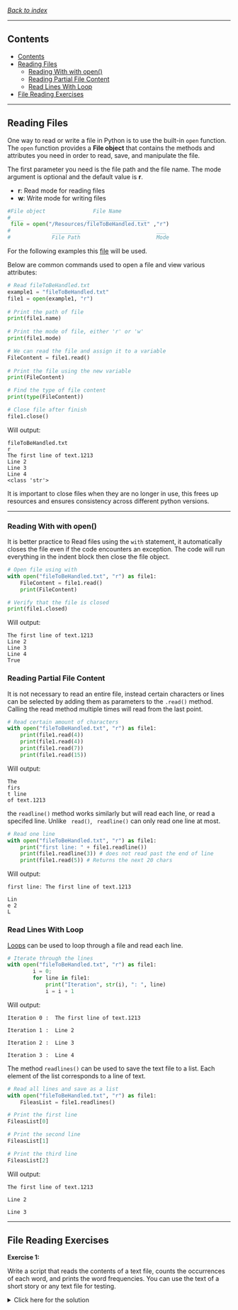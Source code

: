 *[Back to index](</readme.md>)*
___
## Contents
- [Contents](#contents)
- [Reading Files](#reading-files)
  - [Reading With with open()](#reading-with-with-open)
  - [Reading Partial File Content](#reading-partial-file-content)
  - [Read Lines With Loop](#read-lines-with-loop)
- [File Reading Exercises](#file-reading-exercises)

___
## Reading Files
One way to read or write a file in Python is to use the built-in `open` function. The `open` function provides a **File object** that contains the methods and attributes you need in order to read, save, and manipulate the file.  

The first parameter you need is the file path and the file name. The mode argument is optional and the default value is **r**.
* **r**: Read mode for reading files
* **w**: Write mode for writing files

```py
#File object               File Name
#____                    ___________________
 file = open("/Resources/fileToBeHandled.txt" ,"r")
#             _________                        ___
#             File Path                        Mode
```

For the following examples this [file](/Resources/fileToBeHandled.txt) will be used.

Below are common commands used to open a file and view various attributes:
```py
# Read fileToBeHandled.txt
example1 = "fileToBeHandled.txt"
file1 = open(example1, "r")
 
# Print the path of file
print(file1.name)
 
# Print the mode of file, either 'r' or 'w'
print(file1.mode)

# We can read the file and assign it to a variable
FileContent = file1.read()
 
# Print the file using the new variable
print(FileContent)

# Find the type of file content
print(type(FileContent))

# Close file after finish
file1.close()
```

Will output:
```
fileToBeHandled.txt
r
The first line of text.1213
Line 2
Line 3
Line 4
<class 'str'>
```

It is important to close files when they are no longer in use, this frees up resources and ensures consistency across different python versions.

___
### Reading With with open()
It is better practice to Read files using the `with` statement, it automatically closes the file even if the code encounters an exception. The code will run everything in the indent block then close the file object.

```py
# Open file using with
with open("fileToBeHandled.txt", "r") as file1:
    FileContent = file1.read()
    print(FileContent)

# Verify that the file is closed
print(file1.closed)
```

Will output:
```
The first line of text.1213
Line 2
Line 3
Line 4
True
```

### Reading Partial File Content
It is not necessary to read an entire file, instead certain characters or lines can be selected by adding them as parameters to the `.read()` method. Calling the read method multiple times will read from the last point.

```py
# Read certain amount of characters
with open("fileToBeHandled.txt", "r") as file1:
    print(file1.read(4))
    print(file1.read(4))
    print(file1.read(7))
    print(file1.read(15))
```

Will output:
```
The 
firs
t line
of text.1213
```

the `readline()` method works similarly but will read each line, or read a specifed line. Unlike ` read()`, ` readline()` can only read one line at most.
```py
# Read one line
with open("fileToBeHandled.txt", "r") as file1:
    print("first line: " + file1.readline())
    print(file1.readline(3)) # does not read past the end of line
    print(file1.read(5)) # Returns the next 20 chars
```

Will output:
```
first line: The first line of text.1213

Lin
e 2
L
```
### Read Lines With Loop
[Loops](/3%20Flow%20Control/3.2%20Loops.md) can be used to loop through a file and read each line.
```py
# Iterate through the lines
with open("fileToBeHandled.txt", "r") as file1:
        i = 0;
        for line in file1:
            print("Iteration", str(i), ": ", line)
            i = i + 1
```

Will output:
```
Iteration 0 :  The first line of text.1213

Iteration 1 :  Line 2

Iteration 2 :  Line 3

Iteration 3 :  Line 4
```

The method `readlines()` can be used to save the text file to a list. Each element of the list corresponds to a line of text.
```py
# Read all lines and save as a list
with open("fileToBeHandled.txt", "r") as file1:
    FileasList = file1.readlines()

# Print the first line
FileasList[0]

# Print the second line
FileasList[1]

# Print the third line
FileasList[2]
```

Will output:
```
The first line of text.1213

Line 2

Line 3

```

___
## File Reading Exercises

**Exercise 1:**  

Write a script that reads the contents of a text file, counts the occurrences of each word, and prints the word frequencies. You can use the text of a short story or any text file for testing.

<details><summary>Click here for the solution</summary>

```py
import re

with open ("fileToBeHandled.txt") as file:
    new = (file.split(" "))
    for i in new:
        count = re.findall(r"i", file)
        print(f"Word: {i}, Count: {count}

```

Will output:
```

```
</details>
